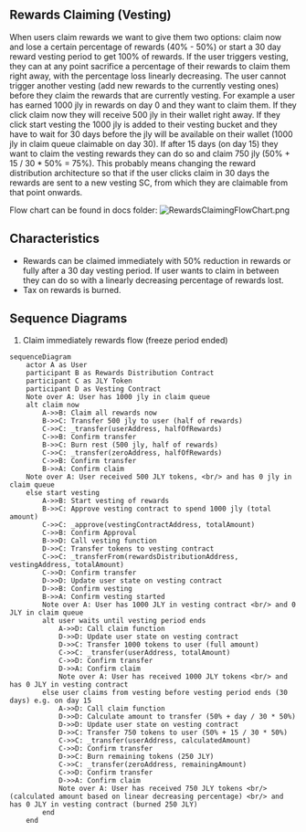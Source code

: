 ## Rewards Claiming (Vesting)

When users claim rewards we want to give them two options: claim now and lose a certain percentage of rewards (40% - 50%) or start a 30 day reward vesting period to get 100% of rewards. If the user triggers vesting, they can at any point sacrifice a percentage of their rewards to claim them right away, with the percentage loss linearly decreasing. The user cannot trigger another vesting (add new rewards to the currently vesting ones) before they claim the rewards that are currently vesting. For example a user has earned 1000 jly in rewards on day 0 and they want to claim them. If they click claim now they will receive 500 jly in their wallet right away. If they click start vesting the 1000 jly is added to their vesting bucket and they have to wait for 30 days before the jly will be available on their wallet (1000 jly in claim queue claimable on day 30). If after 15 days (on day 15) they want to claim the vesting rewards they can do so and claim 750 jly (50% + 15 / 30 * 50% = 75%). This probably means changing the reward distribution architecture so that if the user clicks claim in 30 days the rewards are sent to a new vesting SC, from which they are claimable from that point onwards.

Flow chart can be found in docs folder:
![RewardsClaimingFlowChart.png](./RewardsClaimingFlowChart.png)

## Characteristics

- Rewards can be claimed immediately with 50% reduction in rewards or fully after a 30 day vesting period. If user wants to claim in between they can do so with a linearly decreasing percentage of rewards lost.
- Tax on rewards is burned.

## Sequence Diagrams

1. Claim immediately rewards flow (freeze period ended)

```mermaid
sequenceDiagram
    actor A as User
    participant B as Rewards Distribution Contract
    participant C as JLY Token
    participant D as Vesting Contract
    Note over A: User has 1000 jly in claim queue
    alt claim now
        A->>B: Claim all rewards now
        B->>C: Transfer 500 jly to user (half of rewards)
        C->>C: _transfer(userAddress, halfOfRewards)
        C->>B: Confirm transfer
        B->>C: Burn rest (500 jly, half of rewards)
        C->>C: _transfer(zeroAddress, halfOfRewards)
        C->>B: Confirm transfer
        B->>A: Confirm claim
    Note over A: User received 500 JLY tokens, <br/> and has 0 jly in claim queue
    else start vesting
        A->>B: Start vesting of rewards
        B->>C: Approve vesting contract to spend 1000 jly (total amount)
        C->>C: _approve(vestingContractAddress, totalAmount)
        C->>B: Confirm Approval
        B->>D: Call vesting function
        D->>C: Transfer tokens to vesting contract
        C->>C: _transferFrom(rewardsDistributionAddress, vestingAddress, totalAmount)
        C->>D: Confirm transfer
        D->>D: Update user state on vesting contract
        D->>B: Confirm vesting
        B->>A: Confirm vesting started
        Note over A: User has 1000 JLY in vesting contract <br/> and 0 JLY in claim queue
        alt user waits until vesting period ends
            A->>D: Call claim function
            D->>D: Update user state on vesting contract
            D->>C: Transfer 1000 tokens to user (full amount)
            C->>C: _transfer(userAddress, totalAmount)
            C->>D: Confirm transfer
            D->>A: Confirm claim
            Note over A: User has received 1000 JLY tokens <br/> and has 0 JLY in vesting contract
        else user claims from vesting before vesting period ends (30 days) e.g. on day 15
            A->>D: Call claim function
            D->>D: Calculate amount to transfer (50% + day / 30 * 50%)
            D->>D: Update user state on vesting contract
            D->>C: Transfer 750 tokens to user (50% + 15 / 30 * 50%)
            C->>C: _transfer(userAddress, calculatedAmount)
            C->>D: Confirm transfer
            D->>C: Burn remaining tokens (250 JLY)
            C->>C: _transfer(zeroAddress, remainingAmount)
            C->>D: Confirm transfer
            D->>A: Confirm claim
            Note over A: User has received 750 JLY tokens <br/>(calculated amount based on linear decreasing percentage) <br/> and has 0 JLY in vesting contract (burned 250 JLY)
        end
    end
```
